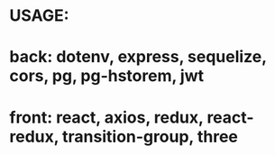 # USAGE: 

# back: dotenv, express, sequelize, cors, pg, pg-hstorem, jwt

# front: react, axios, redux, react-redux, transition-group, three
